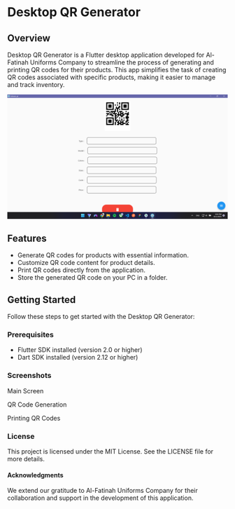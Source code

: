 # Desktop QR Generator

## Overview

Desktop QR Generator is a Flutter desktop application developed for Al-Fatinah Uniforms Company to streamline the process of generating and printing QR codes for their products. This app simplifies the task of creating QR codes associated with specific products, making it easier to manage and track inventory.

![QR Generator App Screenshot](s1.png)

## Features

- Generate QR codes for products with essential information.
- Customize QR code content for product details.
- Print QR codes directly from the application.
- Store the generated QR code on your PC in a folder.

## Getting Started

Follow these steps to get started with the Desktop QR Generator:

### Prerequisites

- Flutter SDK installed (version 2.0 or higher)
- Dart SDK installed (version 2.12 or higher)

### Screenshots

Main Screen

QR Code Generation

Printing QR Codes

### License
This project is licensed under the MIT License. See the LICENSE file for more details.

#### Acknowledgments
We extend our gratitude to Al-Fatinah Uniforms Company for their collaboration and support in the development of this application.
